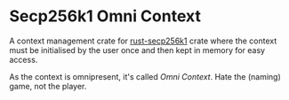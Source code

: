 # Secp256k1 Omni Context

A context management crate for [rust-secp256k1](https://github.com/rust-bitcoin/rust-secp256k1) crate where the context must be initialised by the user once and then kept in memory for easy access.

As the context is omnipresent, it's called _Omni Context_. Hate the (naming) game, not the player.
